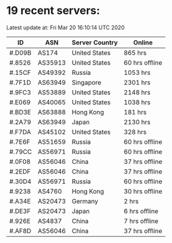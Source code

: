 # 19 recent servers:

Latest update at: Fri Mar 20 16:10:14 UTC 2020

| ID | ASN | Server Country | Online |
| -- | --- | -------------- | ------ |
| #.D09B | AS174 | United States | 865 hrs |
| #.8526 | AS35913 | United States | 60 hrs offline |
| #.15CF | AS49392 | Russia | 1053 hrs |
| #.7F1D | AS63949 | Singapore | 2301 hrs |
| #.9FC3 | AS53889 | United States | 2148 hrs |
| #.E069 | AS40065 | United States | 1038 hrs |
| #.BD3E | AS63888 | Hong Kong | 181 hrs |
| #.2A79 | AS63949 | Japan | 2130 hrs |
| #.F7DA | AS45102 | United States | 328 hrs |
| #.7E6F | AS51659 | Russia | 60 hrs offline |
| #.79CC | AS56971 | Russia | 60 hrs offline |
| #.0F08 | AS56046 | China | 37 hrs offline |
| #.2EDF | AS56046 | China | 37 hrs offline |
| #.30D4 | AS56971 | Russia | 60 hrs offline |
| #.9238 | AS4760 | Hong Kong | 30 hrs offline |
| #.A34E | AS20473 | Germany | 2 hrs |
| #.DE3F | AS20473 | Japan | 6 hrs offline |
| #.926E | AS4837 | China | 7 hrs offline |
| #.AF8D | AS56046 | China | 37 hrs offline |


